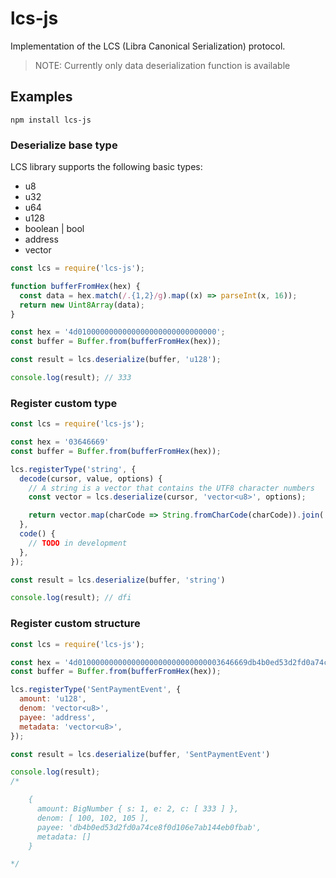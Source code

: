 # lcs-js

Implementation of the LCS (Libra Canonical Serialization) protocol.

> NOTE: Currently only data deserialization function is available

## Examples

```
npm install lcs-js
```

### Deserialize base type

LCS library supports the following basic types:
* u8
* u32
* u64
* u128
* boolean | bool
* address
* vector<TYPE>

```js
const lcs = require('lcs-js');

function bufferFromHex(hex) {
  const data = hex.match(/.{1,2}/g).map((x) => parseInt(x, 16));
  return new Uint8Array(data);
}

const hex = '4d0100000000000000000000000000000';
const buffer = Buffer.from(bufferFromHex(hex));

const result = lcs.deserialize(buffer, 'u128');

console.log(result); // 333

```

### Register custom type

```js
const lcs = require('lcs-js');

const hex = '03646669'
const buffer = Buffer.from(bufferFromHex(hex));

lcs.registerType('string', {
  decode(cursor, value, options) {
    // A string is a vector that contains the UTF8 character numbers
    const vector = lcs.deserialize(cursor, 'vector<u8>', options);

    return vector.map(charCode => String.fromCharCode(charCode)).join('');
  },
  code() {
    // TODO in development
  },
});

const result = lcs.deserialize(buffer, 'string')

console.log(result); // dfi
```

### Register custom structure

```js
const lcs = require('lcs-js');

const hex = '4d01000000000000000000000000000003646669db4b0ed53d2fd0a74ce8f0d106e7ab144eb0fbab00'
const buffer = Buffer.from(bufferFromHex(hex));

lcs.registerType('SentPaymentEvent', {
  amount: 'u128',
  denom: 'vector<u8>',
  payee: 'address',
  metadata: 'vector<u8>',
});

const result = lcs.deserialize(buffer, 'SentPaymentEvent')

console.log(result);
/*

    {
      amount: BigNumber { s: 1, e: 2, c: [ 333 ] },
      denom: [ 100, 102, 105 ],
      payee: 'db4b0ed53d2fd0a74ce8f0d106e7ab144eb0fbab',
      metadata: []
    }

*/
```
